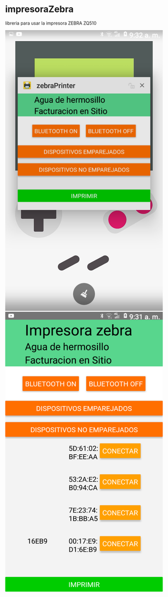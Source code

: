 # impresoraZebra
libreria para usar la impresora ZEBRA ZQ510

<img src="https://github.com/RaphaelNoriega/impresoraZebra/blob/master/Images/Screenshot_20201002-093226.png?raw=true">

<img src="https://github.com/RaphaelNoriega/impresoraZebra/blob/master/Images/Screenshot_20201002-093136.png?raw=true">
